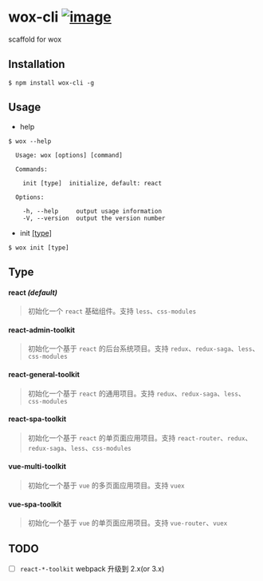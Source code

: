 # wox-cli  [![image](https://img.shields.io/npm/v/wox-cli.svg)](https://www.npmjs.com/package/wox-cli)

scaffold for wox

## Installation

```
$ npm install wox-cli -g
```

## Usage

* help

```
$ wox --help

  Usage: wox [options] [command]

  Commands:

    init [type]  initialize, default: react

  Options:

    -h, --help     output usage information
    -V, --version  output the version number
```

* init [[type]](#type)

```
$ wox init [type]
```

## Type

#### react *(default)*

> 初始化一个 `react` 基础组件。支持 `less`、`css-modules`

#### react-admin-toolkit

> 初始化一个基于 `react` 的后台系统项目。支持 `redux`、`redux-saga`、`less`、`css-modules`

#### react-general-toolkit

> 初始化一个基于 `react` 的通用项目。支持 `redux`、`redux-saga`、`less`、`css-modules`

#### react-spa-toolkit

> 初始化一个基于 `react` 的单页面应用项目。支持 `react-router`、`redux`、`redux-saga`、`less`、`css-modules`

#### vue-multi-toolkit

> 初始化一个基于 `vue` 的多页面应用项目。支持 `vuex`

#### vue-spa-toolkit

> 初始化一个基于 `vue` 的单页面应用项目。支持 `vue-router`、`vuex`

## TODO

- [ ] `react-*-toolkit` webpack 升级到 2.x(or 3.x)
